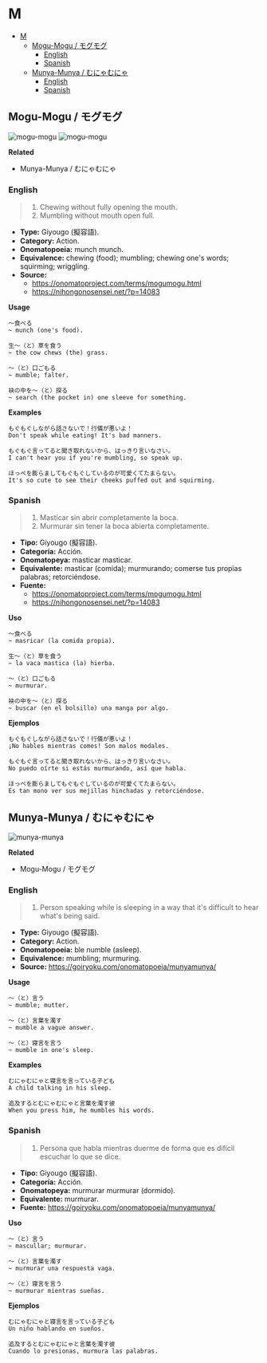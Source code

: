 # M

- [M](#m)
  - [Mogu-Mogu / モグモグ](#mogu-mogu--モグモグ)
    - [English](#english)
    - [Spanish](#spanish)
  - [Munya-Munya / むにゃむにゃ](#munya-munya--むにゃむにゃ)
    - [English](#english-1)
    - [Spanish](#spanish-1)

## Mogu-Mogu / モグモグ

![mogu-mogu](https://pbs.twimg.com/media/E7k1EfWUYAEARmn.jpg)
![mogu-mogu](https://media.giphy.com/media/qLw4x1K59L0iI/giphy.gif)

**Related**

- Munya-Munya / むにゃむにゃ

### English

> 1. Chewing without fully opening the mouth.
> 2. Mumbling without mouth open full.

- **Type:** Giyougo (擬容語).
- **Category:** Action.
- **Onomatopoeia:** munch munch.
- **Equivalence:** chewing (food); mumbling; chewing one's words; squirming; wriggling.
- **Source:**
  - https://onomatoproject.com/terms/mogumogu.html
  - https://nihongonosensei.net/?p=14083

**Usage**
```
〜食べる
~ munch (one's food).

生〜（と）草を食う
~ the cow chews (the) grass.

〜（と）口ごもる
~ mumble; falter.

袂の中を〜（と）探る
~ search (the pocket in) one sleeve for something.
```

**Examples**
```
もぐもぐしながら話さないで！行儀が悪いよ！
Don't speak while eating! It's bad manners.

もぐもぐ言ってると聞き取れないから、はっきり言いなさい。
I can't hear you if you're mumbling, so speak up.

ほっぺを膨らましてもぐもぐしているのが可愛くてたまらない。
It's so cute to see their cheeks puffed out and squirming.
```

### Spanish

> 1. Masticar sin abrir completamente la boca.
> 2. Murmurar sin tener la boca abierta completamente.

- **Tipo:** Giyougo (擬容語).
- **Categoría:** Acción.
- **Onomatopeya:** masticar masticar.
- **Equivalente:** masticar (comida); murmurando; comerse tus propias palabras; retorciéndose.
- **Fuente:**
  - https://onomatoproject.com/terms/mogumogu.html
  - https://nihongonosensei.net/?p=14083

**Uso**
```
〜食べる
~ masricar (la comida propia).

生〜（と）草を食う
~ la vaca mastica (la) hierba.

〜（と）口ごもる
~ murmurar.

袂の中を〜（と）探る
~ buscar (en el bolsillo) una manga por algo.
```

**Ejemplos**
```
もぐもぐしながら話さないで！行儀が悪いよ！
¡No hables mientras comes! Son malos modales.

もぐもぐ言ってると聞き取れないから、はっきり言いなさい。
No puedo oírte si estás murmurando, así que habla.

ほっぺを膨らましてもぐもぐしているのが可愛くてたまらない。
Es tan mono ver sus mejillas hinchadas y retorciéndose.
```

## Munya-Munya / むにゃむにゃ

![munya-munya](https://nihon5-bunka.net/wp-content/uploads/2019/07/munyamunya-300x200.jpg)

**Related**

- Mogu-Mogu / モグモグ

### English

> 1. Person speaking while is sleeping in a way that it's difficult to hear what's being said.

- **Type:** Giyougo (擬容語).
- **Category:** Action.
- **Onomatopoeia:** ble numble (asleep).
- **Equivalence:** mumbling; murmuring.
- **Source:** https://goiryoku.com/onomatopoeia/munyamunya/

**Usage**
```
〜（と）言う
~ mumble; mutter.

〜（と）言葉を濁す
~ mumble a vague answer.

〜（と）寝言を言う
~ mumble in one's sleep.
```

**Examples**
```
むにゃむにゃと寝言を言っている子ども
A child talking in his sleep.

追及するとむにゃむにゃと言葉を濁す彼
When you press him, he mumbles his words.
```

### Spanish

> 1. Persona que habla mientras duerme de forma que es difícil escuchar lo que se dice.

- **Tipo:** Giyougo (擬容語).
- **Categoría:** Acción.
- **Onomatopeya:** murmurar murmurar (dormido).
- **Equivalente:** murmurar.
- **Fuente:** https://goiryoku.com/onomatopoeia/munyamunya/

**Uso**
```
〜（と）言う
~ mascullar; murmurar.

〜（と）言葉を濁す
~ murmurar una respuesta vaga.

〜（と）寝言を言う
~ murmurar mientras sueñas.
```

**Ejemplos**
```
むにゃむにゃと寝言を言っている子ども
Un niño hablando en sueños.

追及するとむにゃむにゃと言葉を濁す彼
Cuando lo presionas, murmura las palabras.
```